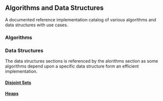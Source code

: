 ## Algorithms and Data Structures
A documented reference implementation catalog of various algorithms and data structures with use cases.
### Algorithms

### Data Structures
The data structures sections is referenced by the alorithms section as some algorithms depend upon a specific data structure form an efficient implementation.
#### [Disjoint Sets](https://github.com/pvhoffman/Algorithms-and-Data-Structures/tree/master/Data%20Structures/Disjoint%20Set)
#### [Heaps](https://github.com/pvhoffman/Algorithms-and-Data-Structures/tree/master/Data%20Structures/Heap)





